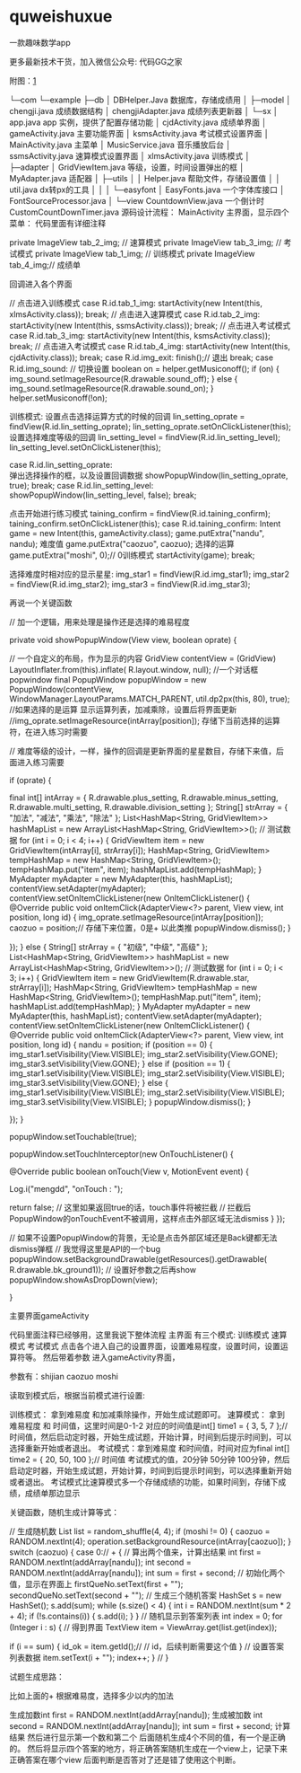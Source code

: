 # quweishuxue
一款趣味数学app

更多最新技术干货，加入微信公众号: 代码GG之家

附图：[1]

└─com
    └─example
        ├─db
        │      DBHelper.Java   数据库，存储成绩用
        │
        ├─model
        │      chengji.java  成绩数据结构
        │      chengjiAdapter.java  成绩列表更新器
        │
        └─sx
            │  app.java   app 实例，提供了配置存储功能
            │  cjdActivity.java  成绩单界面
            │  gameActivity.java  主要功能界面
            │  ksmsActivity.java   考试模式设置界面
            │  MainActivity.java   主菜单
            │  MusicService.java   音乐播放后台
            │  ssmsActivity.java   速算模式设置界面
            │  xlmsActivity.java   训练模式
            │
            ├─adapter
            │      GridViewItem.java   等级，设置，时间设置弹出的框
            │      MyAdapter.java  适配器
            │
            ├─utils
            │  │  Helper.java  帮助文件，存储设置值
            │  │  util.java   dx转px的工具
            │  │
            │  └─easyfont
            │          EasyFonts.java   一个字体库接口
            │          FontSourceProcessor.java
            │
            └─view
                    CountdownView.java   一个倒计时
                    CustomCountDownTimer.java
源码设计流程：
MainActivity 主界面，显示四个菜单： 代码里面有详细注释
 
private ImageView tab_2_img; // 速算模式
private ImageView tab_3_img; // 考试模式
private ImageView tab_1_img; // 训练模式
private ImageView tab_4_img;// 成绩单
 
回调进入各个界面
 
 
// 点击进入训练模式
case R.id.tab_1_img:
startActivity(new Intent(this, xlmsActivity.class));
break;
// 点击进入速算模式
case R.id.tab_2_img:
startActivity(new Intent(this, ssmsActivity.class));
break;
// 点击进入考试模式
case R.id.tab_3_img:
startActivity(new Intent(this, ksmsActivity.class));
break;
// 点击进入考试模式
case R.id.tab_4_img:
startActivity(new Intent(this, cjdActivity.class));
break;
case R.id.img_exit:
finish();// 退出
break;
case R.id.img_sound:
// 切换设置
boolean on = helper.getMusiconoff();
if (on) {
img_sound.setImageResource(R.drawable.sound_off);
} else {
img_sound.setImageResource(R.drawable.sound_on);
}
helper.setMusiconoff(!on);
 
训练模式:
 设置点击选择运算方式的时候的回调
lin_setting_oprate = findView(R.id.lin_setting_oprate);
lin_setting_oprate.setOnClickListener(this);
设置选择难度等级的回调
lin_setting_level = findView(R.id.lin_setting_level);
lin_setting_level.setOnClickListener(this);
 
case R.id.lin_setting_oprate:  
 弹出选择操作的框，以及设置回调数据
showPopupWindow(lin_setting_oprate, true);
break;
case R.id.lin_setting_level:
showPopupWindow(lin_setting_level, false);
break;
 
点击开始进行练习模式
taining_confirm = findView(R.id.taining_confirm);
taining_confirm.setOnClickListener(this);
case R.id.taining_confirm:
Intent game = new Intent(this, gameActivity.class);
game.putExtra("nandu", nandu);   难度值
game.putExtra("caozuo", caozuo);  选择的运算
game.putExtra("moshi", 0);// 0训练模式
startActivity(game);
break;
 
选择难度时相对应的显示星星:
img_star1 = findView(R.id.img_star1);
img_star2 = findView(R.id.img_star2);
img_star3 = findView(R.id.img_star3);
 
再说一个关键函数
 
// 加一个逻辑，用来处理是操作还是选择的难易程度
 
private void showPopupWindow(View view, boolean oprate) {
 
// 一个自定义的布局，作为显示的内容
GridView contentView = (GridView) LayoutInflater.from(this).inflate(
R.layout.window, null);
//一个对话框popwindow
final PopupWindow popupWindow = new PopupWindow(contentView,
WindowManager.LayoutParams.MATCH_PARENT, util.dp2px(this, 80),
true);
  //如果选择的是运算 显示运算列表，加减乘除，设置后将界面更新
//img_oprate.setImageResource(intArray[position]); 存储下当前选择的运算符，在进入练习时需要
 
// 难度等级的设计，一样，操作的回调是更新界面的星星数目，存储下来值，后面进入练习需要
 
 
if (oprate) {
 
 
final int[] intArray = { R.drawable.plus_setting,
R.drawable.minus_setting, R.drawable.multi_setting,
R.drawable.division_setting };
String[] strArray = { "加法", "减法", "乘法", "除法" };
List<HashMap<String, GridViewItem>> hashMapList = new ArrayList<HashMap<String, GridViewItem>>();
// 测试数据
for (int i = 0; i < 4; i++) {
GridViewItem item = new GridViewItem(intArray[i], strArray[i]);
HashMap<String, GridViewItem> tempHashMap = new HashMap<String, GridViewItem>();
tempHashMap.put("item", item);
hashMapList.add(tempHashMap);
}
MyAdapter myAdapter = new MyAdapter(this, hashMapList);
contentView.setAdapter(myAdapter);
contentView.setOnItemClickListener(new OnItemClickListener() {
@Override
public void onItemClick(AdapterView<?> parent, View view,
int position, long id) {
img_oprate.setImageResource(intArray[position]);
caozuo = position;// 存储下来位置，0是+ 以此类推
popupWindow.dismiss();
}
 
});
} else {
String[] strArray = { "初级", "中级", "高级" };
List<HashMap<String, GridViewItem>> hashMapList = new ArrayList<HashMap<String, GridViewItem>>();
// 测试数据
for (int i = 0; i < 3; i++) {
GridViewItem item = new GridViewItem(R.drawable.star,
strArray[i]);
HashMap<String, GridViewItem> tempHashMap = new HashMap<String, GridViewItem>();
tempHashMap.put("item", item);
hashMapList.add(tempHashMap);
}
MyAdapter myAdapter = new MyAdapter(this, hashMapList);
contentView.setAdapter(myAdapter);
contentView.setOnItemClickListener(new OnItemClickListener() {
@Override
public void onItemClick(AdapterView<?> parent, View view,
int position, long id) {
nandu = position;
if (position == 0) {
img_star1.setVisibility(View.VISIBLE);
img_star2.setVisibility(View.GONE);
img_star3.setVisibility(View.GONE);
} else if (position == 1) {
img_star1.setVisibility(View.VISIBLE);
img_star2.setVisibility(View.VISIBLE);
img_star3.setVisibility(View.GONE);
} else {
img_star1.setVisibility(View.VISIBLE);
img_star2.setVisibility(View.VISIBLE);
img_star3.setVisibility(View.VISIBLE);
}
popupWindow.dismiss();
}
 
});
}
 
popupWindow.setTouchable(true);
 
popupWindow.setTouchInterceptor(new OnTouchListener() {
 
@Override
public boolean onTouch(View v, MotionEvent event) {
 
Log.i("mengdd", "onTouch : ");
 
return false;
// 这里如果返回true的话，touch事件将被拦截
// 拦截后 PopupWindow的onTouchEvent不被调用，这样点击外部区域无法dismiss
}
});
 
// 如果不设置PopupWindow的背景，无论是点击外部区域还是Back键都无法dismiss弹框
// 我觉得这里是API的一个bug
popupWindow.setBackgroundDrawable(getResources().getDrawable(
R.drawable.bk_ground1));
// 设置好参数之后再show
popupWindow.showAsDropDown(view);
 
}
 
主要界面gameActivity
 
代码里面注释已经够用，这里我说下整体流程
主界面 有三个模式:
训练模式
速算模式
考试模式
点击各个进入自己的设置界面，设置难易程度，设置时间，设置运算符等。
然后带着参数 进入gameActivity界面，
 
参数有：shijian caozuo moshi
 
读取到模式后，根据当前模式进行设置:
 
训练模式：  拿到难易度 和加减乘除操作，开始生成试题即可。
速算模式： 拿到难易程度 和 时间值，这里时间是0-1-2 对应的时间值是int[] time1 = { 3, 5, 7 };// 时间值，然后启动定时器，开始生成试题，开始计算，时间到后提示时间到，可以选择重新开始或者退出。
考试模式：拿到难易度 和时间值，时间对应为final int[] time2 = { 20, 50, 100 };// 时间值 考试模式的值，20分钟 50分钟 100分钟，然后启动定时器，开始生成试题，开始计算，时间到后提示时间到，可以选择重新开始或者退出。
考试模式比速算模式多一个存储成绩的功能，如果时间到，存储下成绩，成绩单那边显示
 
 
关键函数，随机生成计算等式：
 
// 生成随机数
List<Integer> list = random_shuffle(4, 4);
if (moshi != 0) {
caozuo = RANDOM.nextInt(4);
operation.setBackgroundResource(intArray[caozuo]);
}
switch (caozuo) {
case 0:// +
{ // 算出两个值来，计算出结果
int first = RANDOM.nextInt(addArray[nandu]);
int second = RANDOM.nextInt(addArray[nandu]);
int sum = first + second;
// 初始化两个值，显示在界面上
firstQueNo.setText(first + "");
secondQueNo.setText(second + "");
// 生成三个随机答案
HashSet<Integer> s = new HashSet<Integer>();
s.add(sum);
while (s.size() < 4) {
int i = RANDOM.nextInt(sum * 2 + 4);
if (!s.contains(i)) {
s.add(i);
}
}
// 随机显示到答案列表
int index = 0;
for (Integer i : s) {
// 得到界面
TextView item = ViewArray.get(list.get(index));
 
if (i == sum) {
id_ok = item.getId();//
// id，后续判断需要这个值
}
// 设置答案列表数据
item.setText(i + "");
index++;
}
//
}
 
试题生成思路：
 
比如上面的+  根据难易度，选择多少以内的加法
 
生成加数int first = RANDOM.nextInt(addArray[nandu]);
生成被加数 int second = RANDOM.nextInt(addArray[nandu]);
int sum = first + second;  计算结果
然后进行显示第一个数和第二个
后面随机生成4个不同的值，有一个是正确的。
然后将显示四个答案的地方，将正确答案随机生成在一个view上，记录下来正确答案在哪个view
后面判断是否答对了还是错了使用这个判断。

[1]:http://img.blog.csdn.net/20160518161846084
